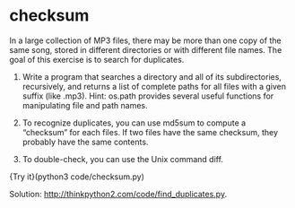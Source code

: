 # checksum

In a large collection of MP3 files, there may be more than one copy of the same song, stored in different directories or with different file names. The goal of this exercise is to search for duplicates.

1.  Write a program that searches a directory and all of its subdirectories, recursively, and returns a list of complete paths for all files with a given suffix (like <span>.mp3</span>). Hint: <span>os.path</span> provides several useful functions for manipulating file and path names.

2.  To recognize duplicates, you can use <span>md5sum</span> to compute a “checksum” for each files. If two files have the same checksum, they probably have the same contents.

3.  To double-check, you can use the Unix command <span>diff</span>.

{Try it}(python3 code/checksum.py)


Solution: <http://thinkpython2.com/code/find_duplicates.py>.
